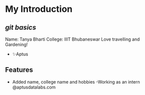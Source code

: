 # My Introduction
## _git basics_



Name: Tanya Bharti
College: IIIT Bhubaneswar
Love travelling and Gardening! 

- ✨Aptus
## Features

- Added name, college name and hobbies
-Working as an intern @aptusdatalabs.com